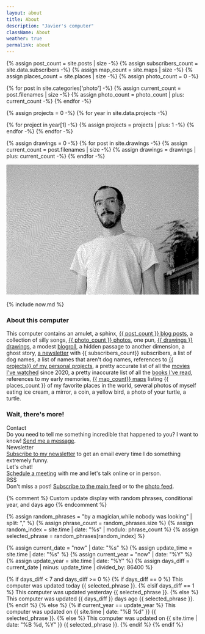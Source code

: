 ```yaml
---
layout: about
title: About
description: "Javier's computer"
className: About
weather: true
permalink: about
---
```


{% assign post_count = site.posts | size -%}
{% assign subscribers_count = site.data.subscribers -%}
{% assign map_count = site.maps | size -%}
{% assign places_count = site.places | size -%}
{% assign photo_count = 0 -%}

{% for post in site.categories['photo'] -%}
{% assign current_count = post.filenames | size -%}
{% assign photo_count = photo_count | plus: current_count -%}
{% endfor -%}

{% assign projects = 0 -%}
{% for year in site.data.projects -%}

{% for project in year[1] -%}
{% assign projects = projects | plus: 1 -%}
{% endfor -%}
{% endfor -%}

{% assign drawings = 0 -%}
{% for post in site.drawings -%}
{% assign current_count = post.filenames | size -%}
{% assign drawings = drawings | plus: current_count -%}
{% endfor -%}

<img src="/assets/me.png" alt="Me eating ice cream" class="About__photo" />

{% include now.md %}

### About this computer

This computer contains an amulet, a sphinx, [{{ post_count }} blog
posts](/posts), a collection of silly songs, [{{ photo_count }}
photos](/photos), one pun, [{{ drawings }} drawings](/drawings), a modest
[blogroll](/blogroll), a hidden passage to another dimension, a ghost story, [a
newsletter](/newsletter) with {{ subscribers_count}} subscribers, a list of dog
names, a list of names that aren't dog names, references to [{{ projects}} of
my personal projects](/projects), a pretty accurate list of all the [movies
I've watched](/movies) since 2020, a pretty inaccurate list of all the [books
I've read](/books), references to my early memories, [{{ map_count}}
maps](/maps) listing {{ places_count }} of my favorite places in the world, several photos
of myself eating ice cream, a mirror, a coin, a yellow bird, a photo of your
turtle, a turtle.

### Wait, there's more!

<div class="About__cards">
    <div class="About__card">
        <div class="About__cardTitle">Contact</div>
        <div class="About__cardDescription">Do you need to tell me something incredible that happened to you? I want to know! <a href="/contact">Send me a message</a>.</div>
    </div>
    <div class="About__card">
        <div class="About__cardTitle">Newsletter</div>
        <div class="About__cardDescription"><a href="/newsletter">Subscribe to my newsletter</a> to get an email every time I do something extremely funny.</div>
    </div>
    <div class="About__card">
        <div class="About__cardTitle">Let's chat!</div>
        <div class="About__cardDescription"><a href="/office-hours">Schedule a meeting</a> with me and let's talk online or in person.</div>
    </div>
    <div class="About__card">
        <div class="About__cardTitle">RSS</div>
        <div class="About__cardDescription">Don't miss a post! <a href="/feed.xml">Subscribe to the main feed</a> or to the <a href="/photos.xml">photo feed</a>.
        </div>
    </div>
</div>

{% comment %}
Custom update display with random phrases, conditional year, and days ago
{% endcomment %}

{% assign random_phrases = "by a magician,while nobody was looking" | split: "," %}
{% assign phrase_count = random_phrases.size %}
{% assign random_index = site.time | date: "%s" | modulo: phrase_count %}
{% assign selected_phrase = random_phrases[random_index] %}

{% assign current_date = "now" | date: "%s" %}
{% assign update_time = site.time | date: "%s" %}
{% assign current_year = "now" | date: "%Y" %}
{% assign update_year = site.time | date: "%Y" %}
{% assign days_diff = current_date | minus: update_time | divided_by: 86400 %}

{% if days_diff < 7 and days_diff >= 0 %}
{% if days_diff == 0 %}
This computer was updated today {{ selected_phrase }}.
{% elsif days_diff == 1 %}
This computer was updated yesterday {{ selected_phrase }}.
{% else %}
This computer was updated {{ days_diff }} days ago {{ selected_phrase }}.
{% endif %}
{% else %}
{% if current_year == update_year %}
This computer was updated on {{ site.time | date: "%B %d" }} {{ selected_phrase }}.
{% else %}
This computer was updated on {{ site.time | date: "%B %d, %Y" }} {{ selected_phrase }}.
{% endif %}
{% endif %}
